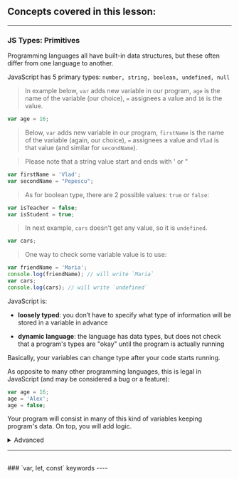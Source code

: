 ## Concepts covered in this lesson: 
----

### JS Types: Primitives
Programming languages all have built-in data structures, but these often differ from one language to another.

JavaScript has 5 primary types:
`number, string, boolean, undefined, null`


> In example below, `var` adds new variable in our program, `age` is the name of the variable (our choice), `=` assignees a value and `16` is the value.
```javascript
var age = 16;
```

> Below, `var` adds new variable in our program, `firstName` is the name of the variable (again, our choice), `=` assignees a value and `Vlad` is that value (and similar for `secondName`). 

>Please note that a string value start and ends with ' or "
```javascript
var firstName = 'Vlad'; 
var secondName = "Popescu";
```

>As for boolean type, there are 2 possible values: `true` or `false`:
```javascript
var isTeacher = false;
var isStudent = true;
```

> In next example, `cars` doesn't get any value, so it is `undefined`.
```javascript
var cars;
```

> One way to check some variable value is to use:
```javascript
var friendName = 'Maria';
console.log(friendName); // will write `Maria`
var cars;
console.log(cars); // will write `undefined`
```

JavaScript is:
  - **loosely typed**: you don’t have to specify what type of information will be stored in a variable in advance

  - **dynamic language**: the language has data types, but does not check that a program's types are "okay" until the program is actually running

Basically, your variables can change type after your code starts running.

As opposite to many other programming languages, this is legal in JavaScript (and may be considered a bug or a feature):

```javascript
var age = 16;
age = 'Alex';
age = false;
```

Your program will consist in many of this kind of variables keeping program's data. On top, you will add logic.


<details>
<summary markdown="span">Advanced</summary>

### null vs undefined





</details>

----

<br>
### `var, let, const` keywords
----






